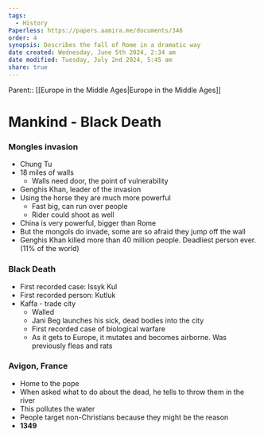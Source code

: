 ```yaml
---
tags:
  - History
Paperless: https://papers.aamira.me/documents/346
order: 4
synopsis: Describes the fall of Rome in a dramatic way
date created: Wednesday, June 5th 2024, 2:34 am
date modified: Tuesday, July 2nd 2024, 5:45 am
share: true
---
```

  
Parent:: [[Europe in the Middle Ages|Europe in the Middle Ages]]  
  
# Mankind - Black Death  
  
### Mongles invasion  
  
- Chung Tu  
- 18 miles of walls  
  - Walls need door, the point of vulnerability  
- Genghis Khan, leader of the invasion  
- Using the horse they are much more powerful  
  - Fast big, can run over people  
  - Rider could shoot as well  
- China is very powerful, bigger than Rome  
- But the mongols do invade, some are so afraid they jump off the wall  
- Genghis Khan killed more than 40 million people. Deadliest person ever. (11% of the world)  
  
### Black Death  
  
- First recorded case: Issyk Kul  
- First recorded person: Kutluk  
- Kaffa - trade city  
  - Walled  
  - Jani Beg launches his sick, dead bodies into the city  
  - First recorded case of biological warfare  
  - As it gets to Europe, it mutates and becomes airborne. Was previously fleas and rats  
  
### Avigon, France  
  
- Home to the pope  
- When asked what to do about the dead, he tells to throw them in the river  
- This pollutes the water  
- People target non-Christians because they might be the reason  
- **1349**  
